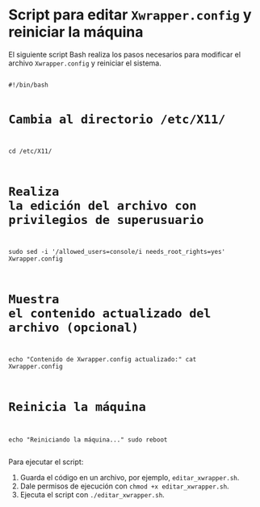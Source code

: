 <!DOCTYPE html>
<html lang="es">
<head>
    <title>Script para editar Xwrapper.config</title>
</head>
<body>
    <h1>Script para editar <code>Xwrapper.config</code> y reiniciar la máquina</h1>
    <p>El siguiente script Bash realiza los pasos necesarios para modificar el archivo <code>Xwrapper.config</code> y reiniciar el sistema.</p>
     <pre><code>
#!/bin/bash

# Cambia al directorio /etc/X11/
cd /etc/X11/

# Realiza la edición del archivo con privilegios de superusuario
sudo sed -i '/allowed_users=console/i needs_root_rights=yes' Xwrapper.config

# Muestra el contenido actualizado del archivo (opcional)
echo "Contenido de Xwrapper.config actualizado:"
cat Xwrapper.config

# Reinicia la máquina
echo "Reiniciando la máquina..."
sudo reboot
    </code></pre>
    <p>Para ejecutar el script:</p>
    <ol>
        <li>Guarda el código en un archivo, por ejemplo, <code>editar_xwrapper.sh</code>.</li>
        <li>Dale permisos de ejecución con <code>chmod +x editar_xwrapper.sh</code>.</li>
        <li>Ejecuta el script con <code>./editar_xwrapper.sh</code>.</li>
    </ol>
</body>
</html>
